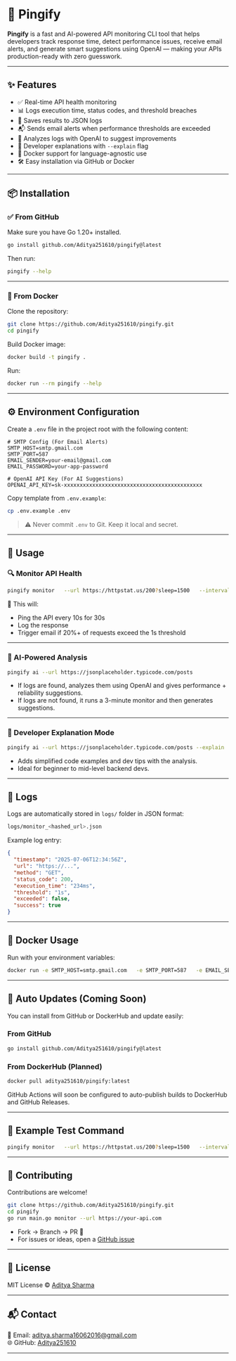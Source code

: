 
# 🚀 Pingify

**Pingify** is a fast and AI-powered API monitoring CLI tool that helps developers track response time, detect performance issues, receive email alerts, and generate smart suggestions using OpenAI — making your APIs production-ready with zero guesswork.

---

## ✨ Features

- ✅ Real-time API health monitoring
- 📊 Logs execution time, status codes, and threshold breaches
- 📁 Saves results to JSON logs
- 📬 Sends email alerts when performance thresholds are exceeded
- 🤖 Analyzes logs with OpenAI to suggest improvements
- 🧠 Developer explanations with `--explain` flag
- 🐳 Docker support for language-agnostic use
- 🛠 Easy installation via GitHub or Docker

---

## 📦 Installation

### ✅ From GitHub

Make sure you have Go 1.20+ installed.

```bash
go install github.com/Aditya251610/pingify@latest
```

Then run:

```bash
pingify --help
```

---

### 🐳 From Docker

Clone the repository:

```bash
git clone https://github.com/Aditya251610/pingify.git
cd pingify
```

Build Docker image:

```bash
docker build -t pingify .
```

Run:

```bash
docker run --rm pingify --help
```

---

## ⚙️ Environment Configuration

Create a `.env` file in the project root with the following content:

```env
# SMTP Config (For Email Alerts)
SMTP_HOST=smtp.gmail.com
SMTP_PORT=587
EMAIL_SENDER=your-email@gmail.com
EMAIL_PASSWORD=your-app-password

# OpenAI API Key (For AI Suggestions)
OPENAI_API_KEY=sk-xxxxxxxxxxxxxxxxxxxxxxxxxxxxxxxxxxxxxxxxxxxx
```

Copy template from `.env.example`:

```bash
cp .env.example .env
```

> ⚠️ Never commit `.env` to Git. Keep it local and secret.

---

## 🚀 Usage

### 🔍 Monitor API Health

```bash
pingify monitor   --url https://httpstat.us/200?sleep=1500   --interval 10s   --duration 30s   --threshold 1s   --email aditya.sharma16062016@gmail.com
```

🔔 This will:
- Ping the API every 10s for 30s
- Log the response
- Trigger email if 20%+ of requests exceed the 1s threshold

---

### 🤖 AI-Powered Analysis

```bash
pingify ai --url https://jsonplaceholder.typicode.com/posts
```

- If logs are found, analyzes them using OpenAI and gives performance + reliability suggestions.
- If logs are not found, it runs a 3-minute monitor and then generates suggestions.

---

### 🧠 Developer Explanation Mode

```bash
pingify ai --url https://jsonplaceholder.typicode.com/posts --explain
```

- Adds simplified code examples and dev tips with the analysis.
- Ideal for beginner to mid-level backend devs.

---

## 📂 Logs

Logs are automatically stored in `logs/` folder in JSON format:

```bash
logs/monitor_<hashed_url>.json
```

Example log entry:

```json
{
  "timestamp": "2025-07-06T12:34:56Z",
  "url": "https://...",
  "method": "GET",
  "status_code": 200,
  "execution_time": "234ms",
  "threshold": "1s",
  "exceeded": false,
  "success": true
}
```

---

## 🐳 Docker Usage

Run with your environment variables:

```bash
docker run -e SMTP_HOST=smtp.gmail.com   -e SMTP_PORT=587   -e EMAIL_SENDER=your@gmail.com   -e EMAIL_PASSWORD=your-app-password   -e OPENAI_API_KEY=sk-xxxxxxxxxxxxxxxx   pingify   monitor --url https://httpstat.us/200?sleep=1500 --interval 10s --duration 30s --threshold 1s --email your@gmail.com
```

---

## 🔄 Auto Updates (Coming Soon)

You can install from GitHub or DockerHub and update easily:

### From GitHub

```bash
go install github.com/Aditya251610/pingify@latest
```

### From DockerHub (Planned)

```bash
docker pull aditya251610/pingify:latest
```

GitHub Actions will soon be configured to auto-publish builds to DockerHub and GitHub Releases.

---

## 🧪 Example Test Command

```bash
pingify monitor   --url https://httpstat.us/200?sleep=1500   --interval 10s   --duration 30s   --threshold 1s   --email aditya.sharma16062016@gmail.com
```

---

## 🙌 Contributing

Contributions are welcome!

```bash
git clone https://github.com/Aditya251610/pingify.git
cd pingify
go run main.go monitor --url https://your-api.com
```

- Fork → Branch → PR 🚀
- For issues or ideas, open a [GitHub issue](https://github.com/Aditya251610/pingify/issues)

---

## 📝 License

MIT License © [Aditya Sharma](https://github.com/Aditya251610)

---

## 📬 Contact

📧 Email: aditya.sharma16062016@gmail.com  
🌐 GitHub: [Aditya251610](https://github.com/Aditya251610/pingify)

---
